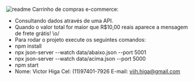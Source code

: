 ![readme](https://user-images.githubusercontent.com/93357799/159822113-ef802a87-f91c-4c2a-a877-78dbccc4cd92.png)
Carrinho de compras e-commerce:
- Consultando dados através de uma API.
- Quando o valor total for maior que R$10,00 reais aparece a mensagem de frete grátis! \o/
- Para rodar o projeto execute os seguintes comandos:
- npm install
- npx json-server --watch data/abaixo.json --port 5001
- npx json-server --watch data/acima.json --port 5000
- npm start
- Nome: Victor Higa Cel: (11)97401-7926 E-mail: viih.higa@gmail.com
